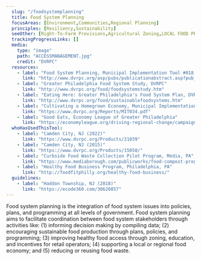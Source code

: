```yaml
---
  slug: "/foodsystemplanning"
  title: Food System Planning
  focusAreas: [Environment,Communities,Regional Planning]
  principles: [Resiliency,Sustainability]
  seeOther: [Right-To-Farm Provisions,Agricultural Zoning,LOCAL FOOD PROCUREMENT POLICY PREFERENCE]
  trackingProgressLinks: []
  media: 
    type: "image"
    path: "ACCESSMANAGEMENT.jpg"
    credit: "DVRPC"
  resources: 
    - label: "Food System Planning, Municipal Implementation Tool #018, DVRPC"
      link: "http://www.dvrpc.org/asp/pubs/publicationabstract.asp?pub_id=MIT018"
    - label: "Greater Philadelphia Food System Study, DVRPC"
      link: "http://www.dvrpc.org/food/foodsystemstudy.htm"
    - label: "Eating Here: Greater Philadelphia's Food System Plan, DVRPC"
      link: "http://www.dvrpc.org/food/sustainablefoodsystems.htm"
    - label: "Cultivating a Homegrown Economy, Municipal Implementation Tool #34 DVRPC"
      link: "https://www.dvrpc.org/Reports/MIT034.pdf"
    - label: "Good Eats, Economy League of Greater Philadelphia"
      link: "https://economyleague.org/driving-regional-change/campaigns-projects/good-eats-2"
  whoHasUsedThisTool: 
    - label: "Camden City, NJ (2022)"
      link: "https://www.dvrpc.org/Products/21039"
    - label: "Camden City, NJ (2015)"
      link: "https://www.dvrpc.org/Products/15058/"
    - label: "Curbside Food Waste Collection Pilot Program, Media, PA"
      link: "https://www.mediaborough.com/publicworks/food-compost-program#:~:text=The%20Borough%20launched%20a%20pilot,Works%20for%20their%20trash%20collection."
    - label: "Healthy Food Business Program, Philadelphia, PA"
      link: "http://foodfitphilly.org/healthy-food-business/"
  guidelines: 
    - label: "Haddon Township, NJ (2018)"
      link: "https://ecode360.com/30620857"
---
```


Food system planning is the integration of food system issues into policies, plans, and programming at all levels of government. Food system planning aims to facilitate coordination between food system stakeholders through activities like: (1) informing decision making by compiling data; (2) encouraging sustainable food production through plans, policies, and programming; (3) improving healthy food access through zoning, education, and incentives for retail operators; (4) supporting a local or regional food economy; and (5) reducing or reusing food waste.
